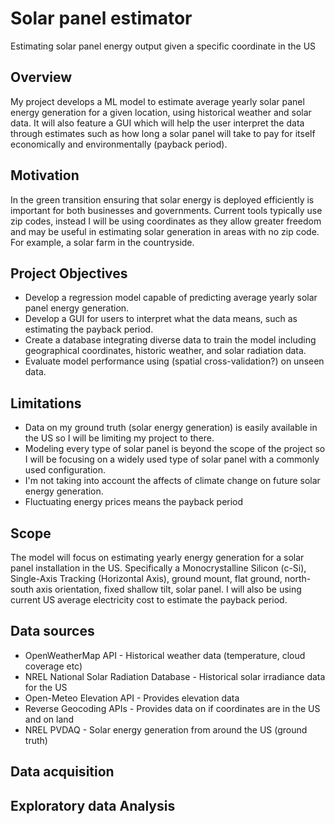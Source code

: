# Solar panel estimator
Estimating solar panel energy output given a specific coordinate in the US

## Overview
My project develops a ML model to estimate average yearly solar panel energy generation for a given location, using historical weather and solar data. It will also feature a GUI which will help the user interpret the data through estimates such as how long a solar panel will take to pay for itself economically and environmentally (payback period).

## Motivation
In the green transition ensuring that solar energy is deployed efficiently is important for both businesses and governments. Current tools typically use zip codes, instead I will be using coordinates as they allow greater freedom and may be useful in estimating solar generation in areas with no zip code. For example, a solar farm in the countryside.

## Project Objectives
* Develop a regression model capable of predicting average yearly solar panel energy generation.
* Develop a GUI for users to interpret what the data means, such as estimating the payback period.
* Create a database integrating diverse data to train the model including geographical coordinates, historic weather, and solar radiation data.
* Evaluate model performance using (spatial cross-validation?) on unseen data.

## Limitations
* Data on my ground truth (solar energy generation) is easily available in the US so I will be limiting my project to there.
* Modeling every type of solar panel is beyond the scope of the project so I will be focusing on a widely used type of solar panel with a commonly used configuration.
* I'm not taking into account the affects of climate change on future solar energy generation.
* Fluctuating energy prices means the payback period 

## Scope
The model will focus on estimating yearly energy generation for a solar panel installation in the US. Specifically a Monocrystalline Silicon (c-Si), Single-Axis Tracking (Horizontal Axis), ground mount, flat ground, north-south axis orientation, fixed shallow tilt, solar panel. I will also be using current US average electricity cost to estimate the payback period.

## Data sources
* OpenWeatherMap API - Historical weather data (temperature, cloud coverage etc)
* NREL National Solar Radiation Database - Historical solar irradiance data for the US
* Open-Meteo Elevation API - Provides elevation data
* Reverse Geocoding APIs - Provides data on if coordinates are in the US and on land
* NREL PVDAQ - Solar energy generation from around the US (ground truth)

## Data acquisition


## Exploratory data Analysis
